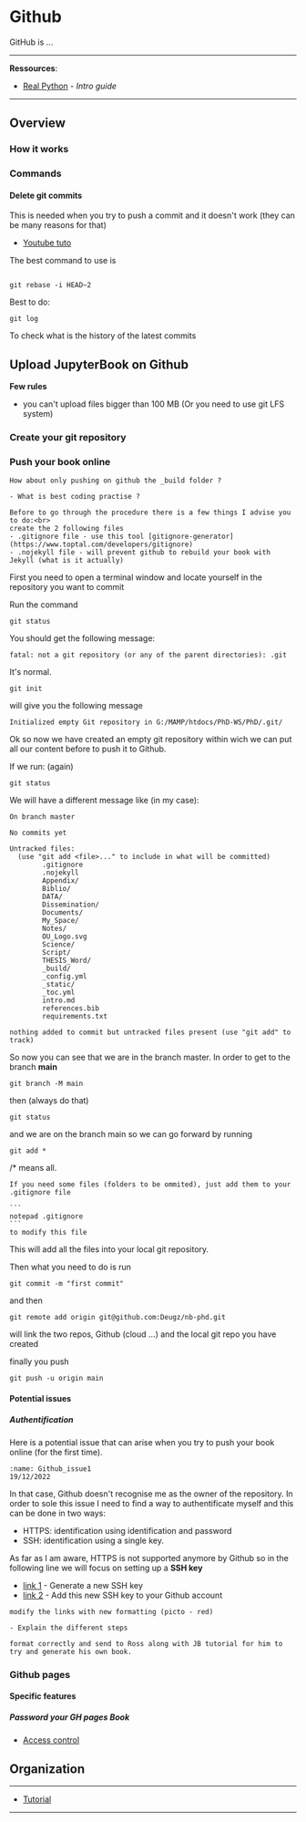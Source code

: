 # Github

GitHub is ...

***

**Ressources**:

- [Real Python](https://realpython.com/python-git-github-intro/) - *Intro guide*

***

## Overview

### How it works


### Commands

#### Delete git commits

This is needed when you try to push a commit and it doesn't work (they can be many reasons for that)

- [Youtube tuto](https://www.youtube.com/watch?v=Z6oBzXWxa8Q)

The best command to use is 

```

git rebase -i HEAD~2

```

Best to do: 


```
git log
```

To check what is the history of the latest commits
 



## Upload JupyterBook on Github

**Few rules**

- you can't upload files bigger than 100 MB (Or you need to use git LFS system)

### Create your git repository





### Push your book online

```{warning} 
How about only pushing on github the _build folder ?

- What is best coding practise ?
```

```{note} 
Before to go through the procedure there is a few things I advise you to do:<br>
create the 2 following files
- .gitignore file - use this tool [gitignore-generator](https://www.toptal.com/developers/gitignore)
- .nojekyll file - will prevent github to rebuild your book with Jekyll (what is it actually)
```

First you need to open a terminal window and locate yourself in the repository you want to commit

Run the command 

``` 
git status
```

You should get the following message:

```
fatal: not a git repository (or any of the parent directories): .git
```

It's normal.

``` 
git init
```
will give you the following message
```
Initialized empty Git repository in G:/MAMP/htdocs/PhD-WS/PhD/.git/
```
Ok so now we have created an empty git repository within wich we can put all our content before to push it to Github.

If we run: (again)
``` 
git status
```

We will have a different message like (in my case):

```{git}
On branch master

No commits yet

Untracked files:
  (use "git add <file>..." to include in what will be committed)
        .gitignore
        .nojekyll
        Appendix/
        Biblio/
        DATA/
        Dissemination/
        Documents/
        My_Space/
        Notes/
        OU_Logo.svg
        Science/
        Script/
        THESIS_Word/
        _build/
        _config.yml
        _static/
        _toc.yml
        intro.md
        references.bib
        requirements.txt

nothing added to commit but untracked files present (use "git add" to track)
```

So now you can see that we are in the branch master. In order to get to the branch **main**

```
git branch -M main
```
then (always do that)
``` 
git status
```

and we are on the branch main so we can go forward by running

``` 
git add *
```

/* means all.

````{note} 
If you need some files (folders to be ommited), just add them to your .gitignore file

```
notepad .gitignore
```
to modify this file

````

This will add all the files into your local git repository. 

Then what you need to do is run

```
git commit -m "first commit"
```

and then

```
git remote add origin git@github.com:Deugz/nb-phd.git
```
will link the two repos, Github (cloud ...) and the local git repo you have created

finally you push

```
git push -u origin main
```


#### Potential issues

##### Authentification 

Here is a potential issue that can arise when you try to push your book online (for the first time). 

```{figure} Docs/Github_issue1.png
:name: Github_issue1
19/12/2022
```

In that case, Github doesn't recognise me as the owner of the repository. In order to sole this issue I need to find a way to authentificate myself and this can be done in two ways:
- HTTPS: identification using identification and password 
- SSH: identification using a single key.

As far as I am aware, HTTPS is not supported anymore by Github so in the following line we will focus on setting up a **SSH key**

- [link 1](https://docs.github.com/fr/authentication/connecting-to-github-with-ssh/generating-a-new-ssh-key-and-adding-it-to-the-ssh-agent) - Generate a new SSH key
- [link 2](https://docs.github.com/fr/authentication/connecting-to-github-with-ssh/adding-a-new-ssh-key-to-your-github-account) - Add this new SSH key to your Github account

```{note}
modify the links with new formatting (picto - red)

- Explain the different steps

format correctly and send to Ross along with JB tutorial for him to try and generate his own book.

```

### Github pages

#### Specific features

##### Password your GH pages Book

- [Access control](Script/Bonus/productivity.ipynb)



## Organization

***

- [Tutorial](https://docs.github.com/en/organizations/collaborating-with-groups-in-organizations/about-organizations)

***

